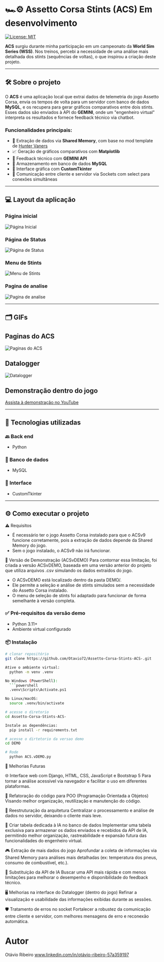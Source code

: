 # 🏎️⚙️ Assetto Corsa Stints (ACS) Em desenvolvimento

[![License: MIT](https://img.shields.io/badge/License-MIT-green.svg)](https://github.com/Otavio72/Assetto-Corsa-Stints-ACS-/blob/main/LICENSE)

**ACS** surgiu durante minha participação em um campeonato da **World Sim Series (WSS)**. Nos treinos, percebi a necessidade de uma análise mais detalhada dos stints (sequências de voltas), o que inspirou a criação deste projeto.

---

## 🛠️ Sobre o projeto

O **ACS** é uma aplicação local que extrai dados de telemetria do jogo Assetto Corsa, envia os tempos de volta para um servidor com banco de dados **MySQL**, e os recupera para gerar gráficos comparativos entre dois stints. Esses dados são enviados à API do **GEMINI**, onde um "engenheiro virtual" interpreta os resultados e fornece feedback técnico via chatbot.


### Funcionalidades principais:

- 🧾 Extração de dados via **Shared Memory**, com base no mod template de [Hunter Vaners](https://github.com/huntervaners/Template_Assetto_Corsa_App)
- 📈 Geração de gráficos comparativos com **Matplotlib**
- 🤖 Feedback técnico com **GEMINI API**
- 💾 Armazenamento em banco de dados **MySQL**
- 🌙 Interface gráfica com **CustomTkinter**
- 🔌 Comunicação entre cliente e servidor via Sockets com select para conexões simultâneas

---

## 💻 Layout da aplicação

### Página inicial
![Página Inicial](assets/acs1.png)

### Página de Status
![Página de Status](assets/acs2.png)

### Menu de Stints
![Menu de Stints](assets/acs3.png)

### Pagina de analise
![Pagina de analise](assets/acs4.png)

---

## 🗂️ GIFs

## Paginas do ACS
![Paginas do ACS](assets/gif1.gif)

## Datalogger
![Datalogger](assets/gif3.gif)

## Demonstração dentro do jogo
[Assista à demonstração no YouTube](https://www.youtube.com/watch?v=mdHSS1vnZvM)

---

## 🚀 Tecnologias utilizadas

### 🔙 Back end
- Python

### 💾 Banco de dados
- MySQL

### 🎨 Interface
- CustomTkinter

---

## ⚙️ Como executar o projeto

⚠️ Requisitos
- É necessário ter o jogo Assetto Corsa instalado para que o ACSv9 funcione corretamente, pois a extração de dados depende da Shared Memory do jogo.
- Sem o jogo instalado, o ACSv9 não irá funcionar.

🧪 Versão de Demonstração (ACSvDEMO)
Para contornar essa limitação, foi criada a versão ACSvDEMO, baseada em uma versão anterior do projeto que utiliza arquivos .csv simulando os dados extraídos do jogo.

- O ACSvDEMO está localizado dentro da pasta DEMO/.
- Ele permite a seleção e análise de stints simulados sem a necessidade do Assetto Corsa instalado.
- O menu de seleção de stints foi adaptado para funcionar de forma semelhante à versão completa.


### ✅ Pré-requisitos da versão demo

- Python 3.11+
- Ambiente virtual configurado

### 📦 Instalação

```bash
# clonar repositório
git clone https://github.com/Otavio72/Assetto-Corsa-Stints-ACS-.git

Ative o ambiente virtual:
  python -m venv .venv

No Windows (PowerShell):
  ```powershell
  .venv\Scripts\Activate.ps1

No Linux/macOS:
  source .venv/bin/activate

# acesse o diretorio
cd Assetto-Corsa-Stints-ACS-

Instale as dependências:
  pip install -r requirements.txt

# acesse o dirtetorio da versao demo
cd DEMO

# Rode
  python ACS.vDEMO.py

```

🧠 Melhorias Futuras

🌐 Interface web com Django, HTML, CSS, JavaScript e Bootstrap 5
Para tornar a análise acessível via navegador e facilitar o uso em diferentes plataformas.

🧱 Refatoração do código para POO (Programação Orientada a Objetos)
Visando melhor organização, reutilização e manutenção do código.

🧭 Reestruturação da arquitetura
Centralizar o processamento e análise de dados no servidor, deixando o cliente mais leve.

💾 Criar tabela dedicada à IA no banco de dados
Implementar uma tabela exclusiva para armazenar os dados enviados e recebidos da API de IA, permitindo melhor organização, rastreabilidade e expansão futura das funcionalidades do engenheiro virtual.
  

🎮 Extração de mais dados do jogo
Aprofundar a coleta de informações via Shared Memory para análises mais detalhadas (ex: temperatura dos pneus, consumo de combustível, etc.).

🤖 Substituição da API de IA
Buscar uma API mais rápida e com menos limitações para melhorar o desempenho e disponibilidade do feedback técnico.

🖥️ Melhorias na interface do Datalogger (dentro do jogo)
Refinar a visualização e usabilidade das informações exibidas durante as sessões.

🛡️ Tratamento de erros no socket
Fortalecer a robustez da comunicação entre cliente e servidor, com melhores mensagens de erro e reconexão automática.


# Autor
Otávio Ribeiro
www.linkedin.com/in/otávio-ribeiro-57a359197
